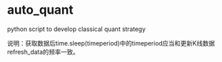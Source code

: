 # auto_quant
python script to develop classical quant strategy 

说明：获取数据后time.sleep(timeperiod)中的timeperiod应当和更新K线数据refresh_data的频率一致。

